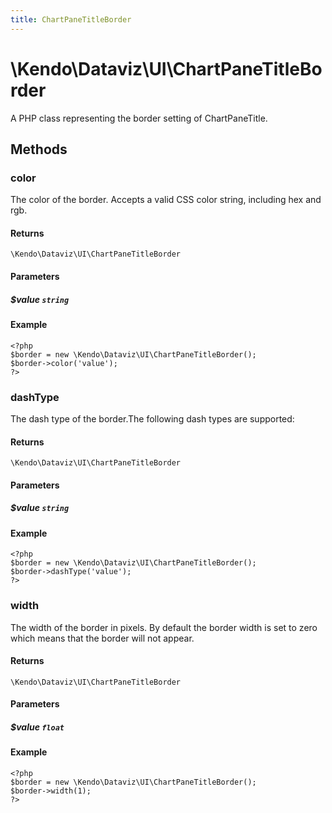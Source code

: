 ```yaml
---
title: ChartPaneTitleBorder
---
```


# \Kendo\Dataviz\UI\ChartPaneTitleBorder

A PHP class representing the border setting of ChartPaneTitle.


## Methods

### color
The color of the border. Accepts a valid CSS color string, including hex and rgb.

#### Returns
`\Kendo\Dataviz\UI\ChartPaneTitleBorder`

#### Parameters

##### $value `string`



#### Example 
    <?php
    $border = new \Kendo\Dataviz\UI\ChartPaneTitleBorder();
    $border->color('value');
    ?>

### dashType
The dash type of the border.The following dash types are supported:

#### Returns
`\Kendo\Dataviz\UI\ChartPaneTitleBorder`

#### Parameters

##### $value `string`



#### Example 
    <?php
    $border = new \Kendo\Dataviz\UI\ChartPaneTitleBorder();
    $border->dashType('value');
    ?>

### width
The width of the border in pixels. By default the border width is set to zero which means that the border will not appear.

#### Returns
`\Kendo\Dataviz\UI\ChartPaneTitleBorder`

#### Parameters

##### $value `float`



#### Example 
    <?php
    $border = new \Kendo\Dataviz\UI\ChartPaneTitleBorder();
    $border->width(1);
    ?>

